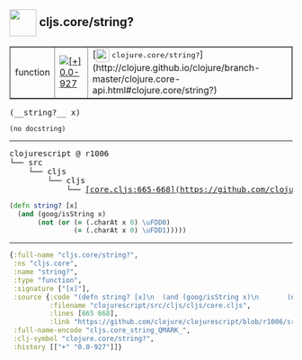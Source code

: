 ## <img width="48px" valign="middle" src="http://i.imgur.com/Hi20huC.png"> cljs.core/string?

 <table border="1">
<tr>
<td>function</td>
<td><a href="https://github.com/cljsinfo/api-refs/tree/0.0-927"><img valign="middle" alt="[+] 0.0-927" src="https://img.shields.io/badge/+-0.0--927-lightgrey.svg"></a> </td>
<td>
[<img height="24px" valign="middle" src="http://i.imgur.com/1GjPKvB.png"> <samp>clojure.core/string?</samp>](http://clojure.github.io/clojure/branch-master/clojure.core-api.html#clojure.core/string?)
</td>
</tr>
</table>

 <samp>
(__string?__ x)<br>
</samp>

```
(no docstring)
```

---

 <pre>
clojurescript @ r1006
└── src
    └── cljs
        └── cljs
            └── <ins>[core.cljs:665-668](https://github.com/clojure/clojurescript/blob/r1006/src/cljs/cljs/core.cljs#L665-L668)</ins>
</pre>

```clj
(defn string? [x]
  (and (goog/isString x)
       (not (or (= (.charAt x 0) \uFDD0)
                (= (.charAt x 0) \uFDD1)))))
```


---

```clj
{:full-name "cljs.core/string?",
 :ns "cljs.core",
 :name "string?",
 :type "function",
 :signature ["[x]"],
 :source {:code "(defn string? [x]\n  (and (goog/isString x)\n       (not (or (= (.charAt x 0) \\uFDD0)\n                (= (.charAt x 0) \\uFDD1)))))",
          :filename "clojurescript/src/cljs/cljs/core.cljs",
          :lines [665 668],
          :link "https://github.com/clojure/clojurescript/blob/r1006/src/cljs/cljs/core.cljs#L665-L668"},
 :full-name-encode "cljs.core_string_QMARK_",
 :clj-symbol "clojure.core/string?",
 :history [["+" "0.0-927"]]}

```
